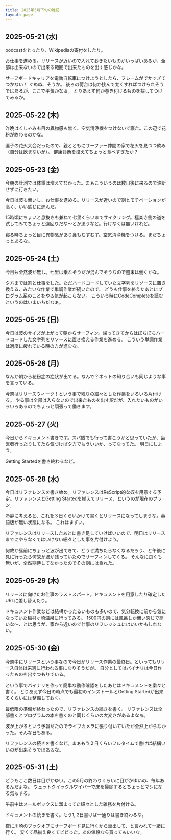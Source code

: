 ```yaml
---
title: 2025年5月下旬の雑記
layout: page
---
```


## 2025-05-21 (水)

podcastをとったり、Wikipediaの寄付をしたり。

お仕事を進める。リリースが近いので入れておきたいものがいっぱいあるが、全部は出来ないので出来る範囲で出来たものを出す感じかな。

サーフボードキャリアを電動自転車につけようとしたら、フレームがでかすぎてつかない！
ぐぬぬ、そうか。
後ろの荷台は何か挟んで太くすればつけられそうではあるが、ここで平気かなぁ。
とりあえず何か巻き付けるものを探してつけてみるか。

## 2025-05-22 (木)

昨晩はくしゃみも目の異物感も無く、空気清浄機をつけないで寝た。この辺で花粉が終わるのかな。

逗子の花火大会だったので、親とともにサーファー仲間の家で花火を見つつ飲み（自分は飲まないが）。
健康診断を控えてちょっと食べすぎたか？

## 2025-05-23 (金)

今朝の計測では体重は増えてなかった。まぁこういうのは数日後に来るので油断せずに行きたい。

今日は波も無いし、お仕事を進める。リリースが近いので割とモチベーションが高く、いい感じに進んだ。

15時頃にちょいと息抜きも兼ねて七里くらいまでサイクリング。極楽寺側の道を試してみてちょっと遠回りだな〜とか思うなど。行けなくは無いけれど。

寝る時ちょっと目に異物感があり鼻もむずむず。空気清浄機をつける。まだちょっとあるな。

## 2025-05-24 (土)

今日も全然波が無し。七里は乗れそうだが混んでそうなので週末は働くかな。

夕方までは割と仕事をした。ただハードコードしていた文字列をリソースに置き換える、みたいな作業で単調作業が続いたので、
どうも仕事を終えたあとにプログラム系のことをやる気が起こらない。
こういう時にCodeCompleteを読むというのはいまいちだなぁ。

## 2025-05-25 (日)

今日は波のサイズが上がって朝からサーフィン。帰ってきてからはぼちぼちハードコードした文字列をリソースに置き換える作業を進める。
こういう単調作業は適度に疲れている時の方が進むな。

## 2025-05-26 (月)

なんか朝から花粉症の症状が出てる。なんで？ネットの知り合いも同じような事を言っている。

今週はリリースウィーク！という事で残りの細々とした作業をいろいろ片付ける。
やる事は全部は入らないので出来たものを出す訳だが、入れたいものがいろいろあるのでちょっと頑張って働きます。

## 2025-05-27 (火)

今日からドキュメント書きです。スパ銭でも行って書こうかと思っていたが、歯医者行ったりしてたら気づけば夕方でもういいか、ってなってた。
明日にしよう。

Getting Startedを書き終わるなど。

## 2025-05-28 (水)

今日はリファレンスを書き始め。リファレンスはReScript的な奴を用意する予定。リファレンスとGetting Startedを揃えてリリース、というのが現在のプラン。

冷静に考えると、これを３日くらいかけて書くとリリースになってしまうな。英語版が無い状態になる。
これはまずい。

リファレンスはリリースしたあとに書き足していけばいいので、明日はリリースまでにやらなくてはいけない細々とした事を片付けよう。

何故か昼前にちょっと波が出てきて、どうせ満ちたらなくなるだろう、と午後に見に行ったら何故か波が残っていたのでサーフィンしてくる。
そんなに良くも無いが、全然期待してなかったのでその割には乗れた。

## 2025-05-29 (木)

リリースに向けたお仕事のラストスパート。ドキュメントを用意したり確定したURLに差し替えたり。

ドキュメント作業などは結構かったるいものも多いので、気分転換に前から気になっていた稲村ヶ崎温泉に行ってみる。
1500円の割には風呂しか無い感じで高いな〜、とは思うが、家から近いので仕事のリフレッシュにはいいかもしれない。

## 2025-05-30 (金)

今週中にリリースという事なので今日がリリース作業の最終日。といってもリリース自体は来週に行われる事になりそうだが。
自分としてはバイナリは今日作ったものを出すつもりでいる。

という事でバイナリを作って簡単な動作確認をしたあとはドキュメントを粛々と書く。
とりあえず今日の時点でも最初のインストールとGetting Startedが出来るくらいには整備しておく。

最低限の準備が終わったので、リファレンスの続きを書く。
リファレンスは全部書くとプログラムの本を書くのと同じくらいの大変さがあるよなぁ。

波が上がるという予報だたのでライブカメラに張り付いていたが全然上がらなかった。そんな日もある。

リファレンスの続きを書くなど。まぁもう２日くらいフルタイムで書けば結構いいのが出来そうではあるな。

## 2025-05-31 (土)

どうもここ数日は目がかゆい。この5月の終わりくらいに目がかゆいの、毎年あるんだよな。
ウェットクイックルワイパーで床を掃除するとちょっとマシになる気もする。

午前中はメールボックスに溜まってた細々とした雑務を片付ける。

ドキュメントの続きを書く。もう1, 2日書けば一通りは書き終わるな。

夜に川崎のブックオフにサーフボード見に行くから車出して、と言われて一緒に行く。
安くて品揃え良くてビビった。あの値段なら買ってもいいな。